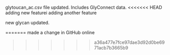 glytoucan_ac.csv file updated. Includes GlyConnect data.
<<<<<<< HEAD
adding new featurei
adding another feature

new glycan updated.

=======
made a change in GitHub online
>>>>>>> a36a477e7fce97dae3d92d0be6971acb7b3665b9

